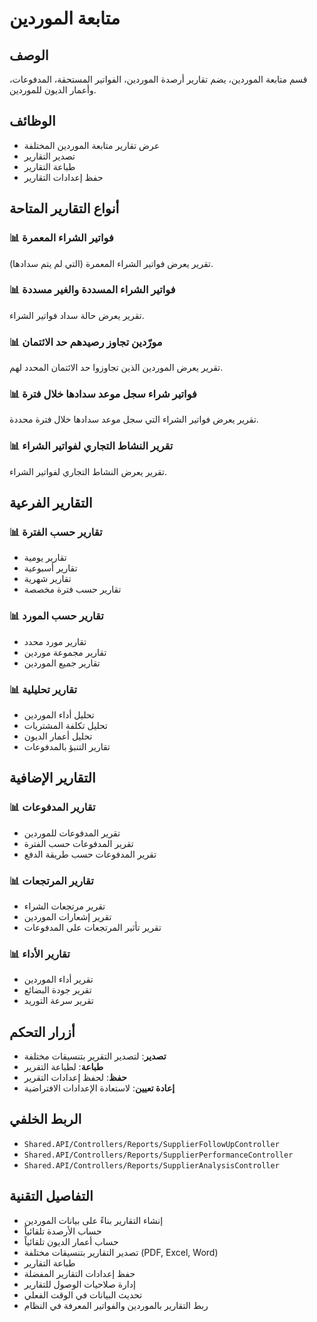 # متابعة الموردين

## الوصف
قسم متابعة الموردين، يضم تقارير أرصدة الموردين، الفواتير المستحقة، المدفوعات، وأعمار الديون للموردين.

## الوظائف
- عرض تقارير متابعة الموردين المختلفة
- تصدير التقارير
- طباعة التقارير
- حفظ إعدادات التقارير

## أنواع التقارير المتاحة

### 📊 **فواتير الشراء المعمرة**
تقرير يعرض فواتير الشراء المعمرة (التي لم يتم سدادها).

### 📊 **فواتير الشراء المسددة والغير مسددة**
تقرير يعرض حالة سداد فواتير الشراء.

### 📊 **مورّدين تجاوز رصيدهم حد الائتمان**
تقرير يعرض الموردين الذين تجاوزوا حد الائتمان المحدد لهم.

### 📊 **فواتير شراء سجل موعد سدادها خلال فترة**
تقرير يعرض فواتير الشراء التي سجل موعد سدادها خلال فترة محددة.

### 📊 **تقرير النشاط التجاري لفواتير الشراء**
تقرير يعرض النشاط التجاري لفواتير الشراء.

## التقارير الفرعية

### 📊 **تقارير حسب الفترة**
- تقارير يومية
- تقارير أسبوعية
- تقارير شهرية
- تقارير حسب فترة مخصصة

### 📊 **تقارير حسب المورد**
- تقارير مورد محدد
- تقارير مجموعة موردين
- تقارير جميع الموردين

### 📊 **تقارير تحليلية**
- تحليل أداء الموردين
- تحليل تكلفة المشتريات
- تحليل أعمار الديون
- تقارير التنبؤ بالمدفوعات

## التقارير الإضافية

### 📊 **تقارير المدفوعات**
- تقرير المدفوعات للموردين
- تقرير المدفوعات حسب الفترة
- تقرير المدفوعات حسب طريقة الدفع

### 📊 **تقارير المرتجعات**
- تقرير مرتجعات الشراء
- تقرير إشعارات الموردين
- تقرير تأثير المرتجعات على المدفوعات

### 📊 **تقارير الأداء**
- تقرير أداء الموردين
- تقرير جودة البضائع
- تقرير سرعة التوريد

## أزرار التحكم
- **تصدير**: لتصدير التقرير بتنسيقات مختلفة
- **طباعة**: لطباعة التقرير
- **حفظ**: لحفظ إعدادات التقرير
- **إعادة تعيين**: لاستعادة الإعدادات الافتراضية

## الربط الخلفي
- `Shared.API/Controllers/Reports/SupplierFollowUpController`
- `Shared.API/Controllers/Reports/SupplierPerformanceController`
- `Shared.API/Controllers/Reports/SupplierAnalysisController`

## التفاصيل التقنية
- إنشاء التقارير بناءً على بيانات الموردين
- حساب الأرصدة تلقائياً
- حساب أعمار الديون تلقائياً
- تصدير التقارير بتنسيقات مختلفة (PDF, Excel, Word)
- طباعة التقارير
- حفظ إعدادات التقارير المفضلة
- إدارة صلاحيات الوصول للتقارير
- تحديث البيانات في الوقت الفعلي
- ربط التقارير بالموردين والفواتير المعرفة في النظام
